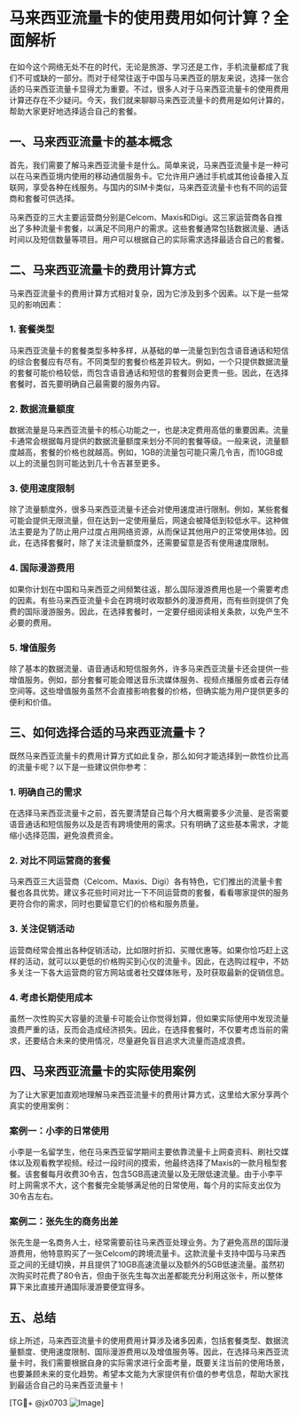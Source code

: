 # 马来西亚流量卡的使用费用如何计算？全面解析

在如今这个网络无处不在的时代，无论是旅游、学习还是工作，手机流量都成了我们不可或缺的一部分。而对于经常往返于中国与马来西亚的朋友来说，选择一张合适的马来西亚流量卡显得尤为重要。不过，很多人对于马来西亚流量卡的使用费用计算还存在不少疑问。今天，我们就来聊聊马来西亚流量卡的费用是如何计算的，帮助大家更好地选择适合自己的套餐。

## 一、马来西亚流量卡的基本概念

首先，我们需要了解马来西亚流量卡是什么。简单来说，马来西亚流量卡是一种可以在马来西亚境内使用的移动通信服务卡。它允许用户通过手机或其他设备接入互联网，享受各种在线服务。与国内的SIM卡类似，马来西亚流量卡也有不同的运营商和套餐可供选择。

马来西亚的三大主要运营商分别是Celcom、Maxis和Digi。这三家运营商各自推出了多种流量卡套餐，以满足不同用户的需求。这些套餐通常包括数据流量、通话时间以及短信数量等项目。用户可以根据自己的实际需求选择最适合自己的套餐。

## 二、马来西亚流量卡的费用计算方式

马来西亚流量卡的费用计算方式相对复杂，因为它涉及到多个因素。以下是一些常见的影响因素：

### 1. 套餐类型

马来西亚流量卡的套餐类型多种多样，从基础的单一流量包到包含语音通话和短信的综合套餐应有尽有。不同类型的套餐价格差异较大。例如，一个只提供数据流量的套餐可能价格较低，而包含语音通话和短信的套餐则会更贵一些。因此，在选择套餐时，首先要明确自己最需要的服务内容。

### 2. 数据流量额度

数据流量是马来西亚流量卡的核心功能之一，也是决定费用高低的重要因素。流量卡通常会根据每月提供的数据流量额度来划分不同的套餐等级。一般来说，流量额度越高，套餐的价格也就越高。例如，1GB的流量包可能只需几令吉，而10GB或以上的流量包则可能达到几十令吉甚至更多。

### 3. 使用速度限制

除了流量额度外，很多马来西亚流量卡还会对使用速度进行限制。例如，某些套餐可能会提供无限流量，但在达到一定使用量后，网速会被降低到较低水平。这种做法主要是为了防止用户过度占用网络资源，从而保证其他用户的正常使用体验。因此，在选择套餐时，除了关注流量额度外，还需要留意是否有使用速度限制。

### 4. 国际漫游费用

如果你计划在中国和马来西亚之间频繁往返，那么国际漫游费用也是一个需要考虑的因素。有些马来西亚流量卡会在跨境时收取额外的漫游费用，而有些则提供了免费的国际漫游服务。因此，在选择套餐时，一定要仔细阅读相关条款，以免产生不必要的费用。

### 5. 增值服务

除了基本的数据流量、语音通话和短信服务外，许多马来西亚流量卡还会提供一些增值服务。例如，部分套餐可能会赠送音乐流媒体服务、视频点播服务或者云存储空间等。这些增值服务虽然不会直接影响套餐的价格，但确实能为用户提供更多的便利和价值。

## 三、如何选择合适的马来西亚流量卡？

既然马来西亚流量卡的费用计算方式如此复杂，那么如何才能选择到一款性价比高的流量卡呢？以下是一些建议供你参考：

### 1. 明确自己的需求

在选择马来西亚流量卡之前，首先要清楚自己每个月大概需要多少流量、是否需要语音通话和短信服务以及是否有跨境使用的需求。只有明确了这些基本需求，才能缩小选择范围，避免浪费资金。

### 2. 对比不同运营商的套餐

马来西亚三大运营商（Celcom、Maxis、Digi）各有特色，它们推出的流量卡套餐也各具优势。建议多花些时间对比一下不同运营商的套餐，看看哪家提供的服务更符合你的需求，同时也要留意它们的价格和服务质量。

### 3. 关注促销活动

运营商经常会推出各种促销活动，比如限时折扣、买赠优惠等。如果你恰巧赶上这样的活动，就可以以更低的价格购买到心仪的流量卡。因此，在选购过程中，不妨多关注一下各大运营商的官方网站或者社交媒体账号，及时获取最新的促销信息。

### 4. 考虑长期使用成本

虽然一次性购买大容量的流量卡可能会让你觉得划算，但如果实际使用中发现流量浪费严重的话，反而会造成经济损失。因此，在选择套餐时，不仅要考虑当前的需求，还要结合未来的使用情况，尽量避免盲目追求大流量而造成浪费。

## 四、马来西亚流量卡的实际使用案例

为了让大家更加直观地理解马来西亚流量卡的费用计算方式，这里给大家分享两个真实的使用案例：

### 案例一：小李的日常使用

小李是一名留学生，他在马来西亚留学期间主要依靠流量卡上网查资料、刷社交媒体以及观看教学视频。经过一段时间的摸索，他最终选择了Maxis的一款月租型套餐。该套餐每月收费30令吉，包含5GB高速流量以及无限低速流量。由于小李平时上网需求不大，这个套餐完全能够满足他的日常使用，每个月的实际支出仅为30令吉左右。

### 案例二：张先生的商务出差

张先生是一名商务人士，经常需要前往马来西亚处理业务。为了避免高昂的国际漫游费用，他特意购买了一张Celcom的跨境流量卡。这款流量卡支持中国与马来西亚之间的无缝切换，并且提供了10GB高速流量以及额外的5GB低速流量。虽然初次购买时花费了80令吉，但由于张先生每次出差都能充分利用这张卡，所以整体算下来比直接开通国际漫游要便宜得多。

## 五、总结

综上所述，马来西亚流量卡的使用费用计算涉及诸多因素，包括套餐类型、数据流量额度、使用速度限制、国际漫游费用以及增值服务等。因此，在选择马来西亚流量卡时，我们需要根据自身的实际需求进行全面考量，既要关注当前的使用场景，也要兼顾未来的变化趋势。希望本文能为大家提供有价值的参考信息，帮助大家找到最适合自己的马来西亚流量卡！

[TG💪+ @jx0703 ![Image](https://github.com/user-attachments/assets/dbca1d08-cadb-493c-b0ec-ad6f7a83f270)]
